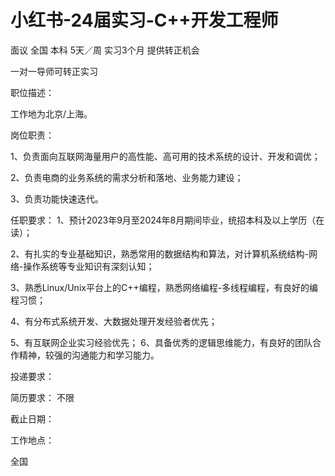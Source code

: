 # 小红书-24届实习-C++开发工程师

面议 全国 本科 5天／周 实习3个月 提供转正机会

一对一导师可转正实习

职位描述：

工作地为北京/上海。

 岗位职责：

 1、负责面向互联网海量用户的高性能、高可用的技术系统的设计、开发和调优；

 2、负责电商的业务系统的需求分析和落地、业务能力建设；

 3、负责功能快速迭代。

 任职要求： 1、预计2023年9月至2024年8月期间毕业，统招本科及以上学历（在读）；

 2、有扎实的专业基础知识，熟悉常用的数据结构和算法，对计算机系统结构-网络-操作系统等专业知识有深刻认知；

 3、熟悉Linux/Unix平台上的C++编程，熟悉网络编程-多线程编程，有良好的编程习惯；

 4、有分布式系统开发、大数据处理开发经验者优先； 

5、有互联网企业实习经验优先； 6、具备优秀的逻辑思维能力，有良好的团队合作精神，较强的沟通能力和学习能力。

投递要求：

简历要求： 不限

截止日期：

工作地点：

全国